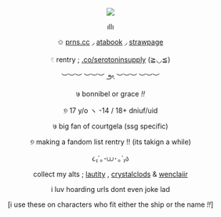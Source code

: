 <p align="center">
  <img src="https://files.catbox.moe/3j145c.webp">
</p>

<div align="center">

ıllı

✩ [prns.cc](https://pronouns.cc/@courtgela) ◞ [atabook](https://mirrorgem.atabook.org) ◞ [strawpage](https://mirrorgem.straw.page)

𓏲 rentry ; [.co/serotoninsupply](https://rentry.co/serotoninsupply) (≧◡≦)

︶︶︶  ︶︶︶ ౨ৎ ︶︶︶  ︶︶︶

७ bonnibel or grace *!!*

୭ 17 y/o ヽ -14 / 18+ dniuf/uid

७ big fan of courtgela (ssg specific) 

୭ making a fandom list rentry !! (its takign a while) 

૮₍´｡･⩊･ ｡`₎ა 

collect my alts ; [lautity](https://github.com/lautity) , [crystalclods](https://github.com/crystalclods) & [wenclaiir](https://github.com/wenclairr)

i luv hoarding urls dont even joke lad

[i use these on characters who fit either the ship or the name *!!*]
